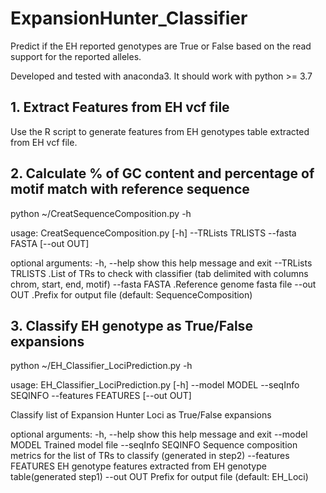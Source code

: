 # ExpansionHunter_Classifier
Predict if the EH reported genotypes are True or False based on the read support for the reported alleles.

Developed and tested with anaconda3. It should work with python >= 3.7

## 1. Extract Features from EH vcf file

Use the R script to generate features from EH genotypes table extracted from EH vcf file.

## 2. Calculate % of GC content and percentage of motif match with reference sequence

python ~/CreatSequenceComposition.py -h

usage: CreatSequenceComposition.py [-h] --TRLists TRLISTS --fasta FASTA [--out OUT]

optional arguments:
  -h, --help         show this help message and exit
  --TRLists TRLISTS  .List of TRs to check with classifier (tab delimited with columns chrom, start, end, motif)
  --fasta FASTA      .Reference genome fasta file
  --out OUT          .Prefix for output file (default: SequenceComposition)


## 3. Classify EH genotype as True/False expansions

python ~/EH_Classifier_LociPrediction.py -h

usage: EH_Classifier_LociPrediction.py [-h] --model MODEL --seqInfo SEQINFO --features FEATURES [--out OUT]

Classify list of Expansion Hunter Loci as True/False expansions

optional arguments:
  -h, --help           show this help message and exit
  --model MODEL        Trained model file 
  --seqInfo SEQINFO    Sequence composition metrics for the list of TRs to classify  (generated in step2)
  --features FEATURES  EH genotype features extracted from EH genotype table(generated step1)
  --out OUT            Prefix for output file (default: EH_Loci)



